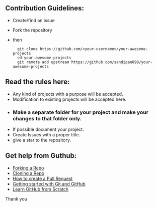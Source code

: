 ## Contribution Guidelines:
- Create/find an issue
- Fork the repository
- then 

        git clone https://github.com/<your-username>/your-awesome-projects
        cd your-awesome-projects
        git remote add upstream https://github.com/sandipan898/your-awesome-projects

## Read the rules here:

- Any kind of projects with a purpose will be accepted.
- Modification to existing projects will be accepted here.
- ### Make a separate folder for your project and make your changes to that folder only.
- If possible document your project.
- Create Issues with a proper title. 
- give a star to the repository.

## Get help from Guthub:

- [Forking a Repo](https://help.github.com/en/github/getting-started-with-github/fork-a-repo)
- [Cloning a Repo](https://help.github.com/en/desktop/contributing-to-projects/creating-an-issue-or-pull-request)
- [How to create a Pull Request](https://opensource.com/article/19/7/create-pull-request-github)
- [Getting started with Git and GitHub](https://towardsdatascience.com/getting-started-with-git-and-github-6fcd0f2d4ac6)
- [Learn GitHub from Scratch](https://lab.github.com/githubtraining/introduction-to-github)

Thank you

